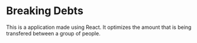 # Breaking Debts
This is a application made using React. It optimizes the amount that is being transfered between a group of people.


